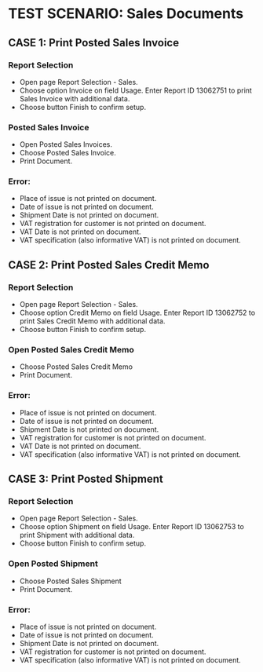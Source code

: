 # TEST SCENARIO: Sales Documents

## CASE 1: Print Posted Sales Invoice

### Report Selection

-	Open page Report Selection - Sales.
-	Choose option Invoice on field Usage. Enter Report ID 13062751 to print Sales Invoice with additional data.
-	Choose button Finish to confirm setup.

### Posted Sales Invoice

-	Open Posted Sales Invoices.
-	Choose Posted Sales Invoice.
-	Print Document.

### Error:

-	Place of issue is not printed on document.
-	Date of issue is not printed on document.
-	Shipment Date is not printed on document.
-	VAT registration for customer is not printed on document.
-	VAT Date is not printed on document.
-	VAT specification (also informative VAT) is not printed on document.

## CASE 2: Print Posted Sales Credit Memo

### Report Selection

-	Open page Report Selection - Sales.
-	Choose option Credit Memo on field Usage. Enter Report ID 13062752 to print Sales Credit Memo with additional data.
-	Choose button Finish to confirm setup.

### Open Posted Sales Credit Memo

-	Choose Posted Sales Credit Memo
-	Print Document.

### Error:

-	Place of issue is not printed on document.
-	Date of issue is not printed on document.
-	Shipment Date is not printed on document.
-	VAT registration for customer is not printed on document.
-	VAT Date is not printed on document.
-	VAT specification (also informative VAT) is not printed on document.

## CASE 3:  Print Posted Shipment

### Report Selection

-	Open page Report Selection - Sales.
-	Choose option Shipment on field Usage. Enter Report ID 13062753 to print Shipment with additional data.
-	Choose button Finish to confirm setup.

### Open Posted Shipment

-	Choose Posted Sales Shipment
-	Print Document.

### Error:

-	Place of issue is not printed on document.
-	Date of issue is not printed on document.
-	Shipment Date is not printed on document.
-	VAT registration for customer is not printed on document.
-	VAT specification (also informative VAT) is not printed on document.